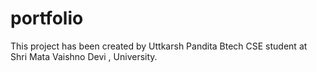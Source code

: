 # portfolio
This project has been created by Uttkarsh Pandita Btech CSE student at Shri Mata Vaishno Devi , University.
